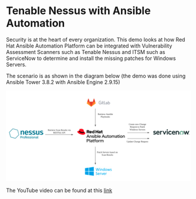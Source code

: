 # Tenable Nessus with Ansible Automation

Security is at the heart of every organization. This demo looks at how Red Hat Ansible Automation Platform can be integrated with Vulnerability Assessment Scanners such as Tenable Nessus and ITSM such as ServiceNow to determine and install the missing patches for Windows Servers.

The scenario is as shown in the diagram below (the demo was done using Ansible Tower 3.8.2 with Ansible Engine 2.9.15)

![image info](./images/tenable_nessus_ansible_servicenow.png)

The YouTube video can be found at this [link](https://youtu.be/I3a3RRgyA9Y)
